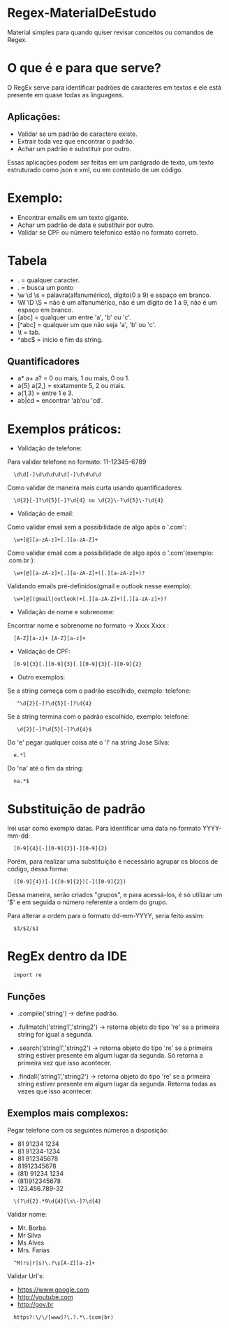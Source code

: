 # Regex-MaterialDeEstudo
Material simples para quando quiser revisar conceitos ou comandos de Regex. 


# O que é e para que serve?

O RegEx serve para identificar padrões de caracteres em textos e ele está presente em quase todas as linguagens.


## Aplicações:
* Validar se um padrão de caractere existe.
* Extrair toda vez que encontrar o padrão.
* Achar um padrão e substituir por outro.

Essas aplicações podem ser feitas em um parágrado de texto, um texto estruturado como json e xml, ou em conteúdo de um código.


# Exemplo:
* Encontrar emails em um texto gigante.
* Achar um padrão de data e substituir por outro.
* Validar se CPF ou número telefonico estão no formato correto.


# Tabela

* . = qualquer caracter.
*  \. = busca um ponto
* \w \d \s = palavra(alfanumérico), dígito(0 a 9) e espaço em branco.
* \W \D \S = não é um alfanumérico, não é um dígito de 1 a 9, não é um espaço em branco.
* [abc] = qualquer um entre 'a', 'b' ou 'c'.
* [^abc] = qualquer um que não seja 'a', 'b' ou 'c'.
* \t = tab.
* ^abc$ = início e fim da string.


## Quantificadores
* a* a+ a? = 0 ou mais, 1 ou mais, 0 ou 1.
* a{5} a{2,} = exatamente 5, 2 ou mais.
* a{1,3} = entre 1 e 3.
* ab|cd = encontrar 'ab'ou 'cd'.


# Exemplos práticos:

* Validação de telefone:
  
Para validar telefone no formato: 11-12345-6789
```
  \d\d[-]\d\d\d\d\d[-]\d\d\d\d
```

Como validar de maneira mais curta usando quantificadores:
```
  \d{2}[-]?\d{5}[-]?\d{4} ou \d{2}\-?\d{5}\-?\d{4}
```


* Validação de email:

Como validar email sem a possibilidade de algo após o '.com':
```
  \w+[@][a-zA-z]+[.][a-zA-Z]+
```

Como validar email com a possibilidade de algo após o '.com'(exemplo: .com.br ):
```
  \w+[@][a-zA-z]+[.][a-zA-Z]+([.][a-zA-z]+)?
```

Validando emails pré-definidos(gmail e outlook nesse exemplo):
```
  \w+[@](gmail|outlook)+[.][a-zA-Z]+([.][a-zA-z]+)?
```

* Validação de nome e sobrenome:

Encontrar nome e sobrenome no formato -> Xxxx Xxxx : 
```
  [A-Z][a-z]+ [A-Z][a-z]+
```

* Validação de CPF:

```
  [0-9]{3}[.][0-9]{3}[.][0-9]{3}[-][0-9]{2}
```

* Outro exemplos:

Se a string começa com o padrão escolhido, exemplo: telefone:
```
   ^\d{2}[-]?\d{5}[-]?\d{4} 
```

Se a string termina com o padrão escolhido, exemplo: telefone:
```
   \d{2}[-]?\d{5}[-]?\d{4}$ 
```

Do 'e' pegar qualquer coisa até o 'l' na string Jose Silva:
```
  e.*l
```

Do 'na' até o fim da string:
```
  na.*$
```


# Substituição de padrão

Irei usar como exemplo datas.
Para identificar uma data no formato YYYY-mm-dd:
```
  [0-9]{4}[-][0-9]{2}[-][0-9]{2}
```

Porém, para realizar uma substituição é necessário agrupar os blocos de código, dessa forma:
```
  ([0-9]{4})[-]([0-9]{2})[-]([0-9]{2})
```

Dessa maneira, serão criados "grupos", e para acessá-los, é só utilizar um '$' e em seguida o número referente a ordem do grupo.

Para alterar a ordem para o formato dd-mm-YYYY, seria feito assim:
```
  $3/$2/$1
```


# RegEx dentro da IDE

```
  import re
```

## Funções

* .compile('string')  -> define padrão.
  
* .fullmatch('string1','string2')  -> retorna objeto do tipo 're' se a primeira string for igual a segunda.
  
* .search('string1','string2')  -> retorna objeto do tipo 're' se a primeira string estiver presente em algum lugar da segunda. Só retorna a primeira vez que isso acontecer.

*  .findall('string1','string2')  -> retorna objeto do tipo 're' se a primeira string estiver presente em algum lugar da segunda. Retorna todas as vezes que isso acontecer.

  
## Exemplos mais complexos:

Pegar telefone com os seguintes números a disposição:

  * 81 91234 1234
  * 81 91234-1234
  * 81 912345678
  * 81912345678
  * (81) 91234 1234
  * (81)912345678
  * 123.456.789-32

```
  \(?\d{2}.*9\d{4}[\s\-]?\d{4}
```

Validar nome:

  * Mr. Borba
  * Mr Silva
  * Ms Alves
  * Mrs. Farias

```
  ^M(rs|r|s)\.?\s[A-Z][a-z]+
```

Validar Url's:

* https://www.google.com
* http://youtube.com
* http://gov.br

```
  https?:\/\/[www]?\.?.*\.(com|br)
```

